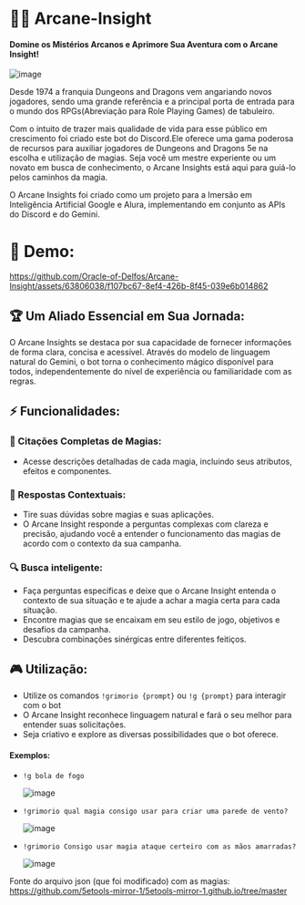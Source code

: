 # 🧙‍♂️ Arcane-Insight
#### Domine os Mistérios Arcanos e Aprimore Sua Aventura com o Arcane Insight!
![image](https://github.com/Oracle-of-Delfos/Arcane-Insight/assets/63806038/a2cdf4ab-4e38-4dff-8c5e-4c7899e16813)

Desde 1974 a franquia Dungeons and Dragons vem angariando novos jogadores, sendo uma grande referência e a principal porta de entrada para o mundo dos RPGs(Abreviação para Role Playing Games) de tabuleiro.

Com o intuito de trazer mais qualidade de vida para esse público em crescimento foi criado este bot do Discord.Ele oferece uma gama poderosa de recursos para auxiliar jogadores de Dungeons and Dragons 5e na escolha e utilização de magias. Seja você um mestre experiente ou um novato em busca de conhecimento, o Arcane Insights está aqui para guiá-lo pelos caminhos da magia.

O Arcane Insights foi criado como um projeto para a Imersão em Inteligência Artificial Google e Alura, implementando em conjunto as APIs do Discord e do Gemini.

# 🎥 Demo:

https://github.com/Oracle-of-Delfos/Arcane-Insight/assets/63806038/f107bc67-8ef4-426b-8f45-039e6b014862

## 🏆 Um Aliado Essencial em Sua Jornada:

O Arcane Insights se destaca por sua capacidade de fornecer informações de forma clara, concisa e acessível. Através do modelo de linguagem natural do Gemini, o bot torna o conhecimento mágico disponível para todos, independentemente do nível de experiência ou familiaridade com as regras.

## ⚡ Funcionalidades:

### 📜 Citações Completas de Magias: 
- Acesse descrições detalhadas de cada magia, incluindo seus atributos, efeitos e componentes.

### 🎯 Respostas Contextuais: 
- Tire suas dúvidas sobre magias e suas aplicações.
- O Arcane Insight responde a perguntas complexas com clareza e precisão, ajudando você a entender o funcionamento das magias de acordo com o contexto da sua campanha.

### 🔍 Busca inteligente: 
- Faça perguntas específicas e deixe que o Arcane Insight entenda o contexto de sua situação e te ajude a achar a magia certa para cada situação.
- Encontre magias que se encaixam em seu estilo de jogo, objetivos e desafios da campanha.
- Descubra combinações sinérgicas entre diferentes feitiços.
  
## 🎮 Utilização:
- Utilize os comandos `!grimorio {prompt}` ou `!g {prompt}` para interagir com o bot
- O Arcane Insight reconhece linguagem natural e fará o seu melhor para entender suas solicitações.
- Seja criativo e explore as diversas possibilidades que o bot oferece.
#### Exemplos:
- `!g bola de fogo`
  
  ![image](https://github.com/Oracle-of-Delfos/Arcane-Insight/assets/63806038/fe94f65b-a213-49a4-87b5-f977d972d928)

- `!grimorio qual magia consigo usar para criar uma parede de vento?`
  
  ![image](https://github.com/Oracle-of-Delfos/Arcane-Insight/assets/63806038/9b6035fc-41d8-4e23-a002-475550e5acdc)

- `!grimorio Consigo usar magia ataque certeiro com as mãos amarradas?`
  
  ![image](https://github.com/Oracle-of-Delfos/Arcane-Insight/assets/63806038/b5816e05-cf94-433d-8edc-0e9cb82a3947)


Fonte do arquivo json (que foi modificado) com as magias: https://github.com/5etools-mirror-1/5etools-mirror-1.github.io/tree/master
